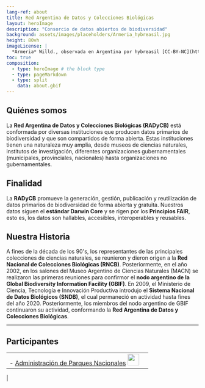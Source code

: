 ```yaml
---
lang-ref: about
title: Red Argentina de Datos y Colecciones Biológicas
layout: heroImage
description: "Consorcio de datos abiertos de biodiversidad"
background: assets/images/placeholders/Armeria_hybreasil.jpg
height: 80vh
imageLicense: |
  *Armeria* Willd., observada en Argentina por hybreasil [CC-BY-NC](http://creativecommons.org/licenses/by-nc/4.0/) via [ArgentiNat](https://www.argentinat.org/observations/192394172)
toc: true
composition:
  - type: heroImage # the block type
  - type: pageMarkdown
  - type: split
    data: about.gbif
---
```


## Quiénes somos
La **Red Argentina de Datos y Colecciones Biológicas (RADyCB)** está conformada por diversas instituciones que producen datos primarios de biodiversidad y que son compartidos de forma abierta. Estas instituciones tienen una naturaleza muy amplia, desde museos de ciencias naturales, institutos de investigación, diferentes organizaciones gubernamentales (municipales, provinciales, nacionales) hasta organizaciones no gubernamentales.

## Finalidad 
La **RADyCB** promueve la generación, gestión, publicación y reutilización de datos primarios de biodiversidad de forma abierta y gratuita.
Nuestros datos siguen el **estándar Darwin Core** y se rigen por los **Principios FAIR**, esto es, los datos son hallables, accesibles, interoperables y reusables.


## Nuestra Historia
A fines de la década de los 90's, los representantes de las principales colecciones de ciencias naturales, se reunieron y dieron origen a la **Red Nacional de Colecciones Biológicas (RNCB)**. Posteriormente, en el año 2002, en los salones del Museo Argentino de Ciencias Naturales (MACN) se realizaron las primeras reuniones para confirmor el **nodo argentino de la Global Biodiversity Information Facility (GBIF)**. En 2009, el Ministerio de Ciencia, Tecnología e Innovación Productiva introdujo el **Sistema Nacional de Datos Biológicos (SNDB)**, el cual permaneció en actividad hasta fines del año 2020. Posteriormente, los miembros del nodo argentino de GBIF continuaron su actividad, conformando la **Red Argentina de Datos y Colecciones Biológicas**.

---

## Participantes

<div class="integrantes" style="white-space: nowrap;" markdown="block">

|     |      |
|-----|------|
|   - [Administración de Parques Nacionales](https://www.argentina.gob.ar/interior/ambiente/parquesnacionales) <img class= "is-rounded" src="/assets/images/assets/images/placeholders/APN.jpg" width="30">

|

</div>
